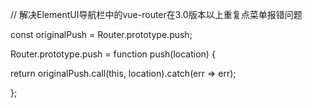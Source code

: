 // 解决ElementUI导航栏中的vue-router在3.0版本以上重复点菜单报错问题

const originalPush = Router.prototype.push;

Router.prototype.push = function push(location) {

 return originalPush.call(this, location).catch(err => err);

};